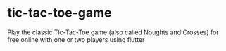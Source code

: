 # tic-tac-toe-game
Play the classic Tic-Tac-Toe game (also called Noughts and Crosses) for free online with one or two players using flutter
